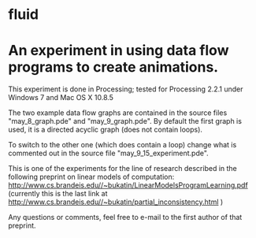 # fluid

An experiment in using data flow programs to create animations.
===============================================================

This experiment is done in Processing;
tested for Processing 2.2.1
under Windows 7 and Mac OS X 10.8.5

The two example data flow graphs are contained in the source files
"may_8_graph.pde" and "may_9_graph.pde". By default the first graph is
used, it is a directed acyclic graph (does not contain loops). 

To switch to the other one (which does contain a loop)
change what is commented out in the source file "may_9_15_experiment.pde".

This is one of the experiments for the line of research described
in the following preprint on linear models of computation: 
http://www.cs.brandeis.edu//~bukatin/LinearModelsProgramLearning.pdf
(currently this is the last link at 
http://www.cs.brandeis.edu//~bukatin/partial_inconsistency.html )

Any questions or comments, feel free to e-mail to the first author
of that preprint.